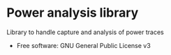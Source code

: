 # Power analysis library

Library to handle capture and analysis of power traces


* Free software: GNU General Public License v3
